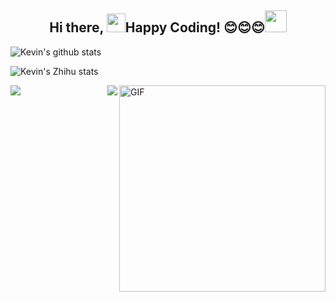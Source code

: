 
<!--
**lonelygo/lonelygo** is a ✨ _special_ ✨ repository because its `README.md` (this file) appears on your GitHub profile.

Here are some ideas to get you started:

- 🔭 I’m currently working on ...
- 🌱 I’m currently learning ...
- 👯 I’m looking to collaborate on ...
- 🤔 I’m looking for help with ...
- 💬 Ask me about ...
- 📫 How to reach me: ...
- 😄 Pronouns: ...
- ⚡ Fun fact: ...
-->

<h2 align="center"><b>Hi there, </b><img src="https://raw.githubusercontent.com/iampavangandhi/iampavangandhi/master/gifs/Hi.gif" width="30px"><b>Happy Coding! 😊😊😊</b><img src="https://media.giphy.com/media/WUlplcMpOCEmTGBtBW/giphy.gif" width="35px"></h2>


![Kevin's github stats](https://github-readme-stats.vercel.app/api?username=lonelygo&show_icons=true&theme=dracula)

![Kevin's Zhihu stats](https://stats.justsong.cn/api/zhihu?username=lonelygo&title_color=fff&icon_color=79ff97&text_color=9f9f9f&bg_color=151515)

<img align="right" alt="GIF" src="https://media.giphy.com/media/iIqmM5tTjmpOB9mpbn/giphy.gif" width="330px" />
<!--
[![Top Langs](https://github-readme-stats.vercel.app/api/top-langs/?username=lonelygo&layout=compact&theme=dracula)](https://github.com/anuraghazra/github-readme-stats)
-->

<a href="https://github.com/lonelygo/Shift-AI-models-to-real-world-products">
  <img align="left" src="https://github-readme-stats.vercel.app/api/pin/?username=lonelygo&repo=Shift-AI-models-to-real-world-products&theme=dracula" />
</a>
<a href="https://github.com/lonelygo/container_detection">
  <img align="right" src="https://github-readme-stats.vercel.app/api/pin/?username=lonelygo&repo=container_detection&theme=dracula" />
</a>

